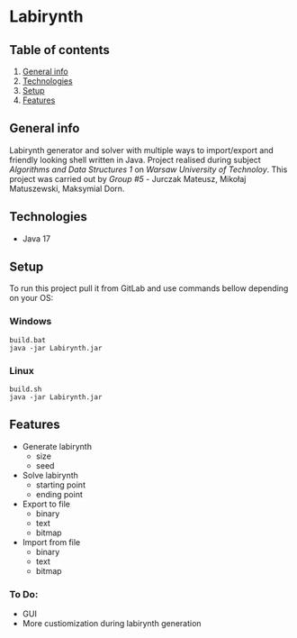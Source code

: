 # Labirynth

## Table of contents
1. [General info](#general-info)
2. [Technologies](#technologies)
3. [Setup](#setup)
4. [Features](#features)


## General info
Labirynth generator and solver with multiple ways to import/export and friendly looking shell written in Java. Project realised during subject *Algorithms and Data Structures 1* on *Warsaw University of Technoloy*. This project was carried out by *Group #5* - Jurczak Mateusz, Mikołaj Matuszewski, Maksymial Dorn.

## Technologies
* Java 17

## Setup
To run this project pull it from GitLab and use commands bellow depending on your OS:
### Windows
```
build.bat
java -jar Labirynth.jar
```
### Linux
```
build.sh
java -jar Labirynth.jar
```

## Features

- Generate labirynth 
	- size
	- seed
- Solve labirynth
	- starting point
	- ending point
- Export to file
	- binary
	- text
	- bitmap
- Import from file
	- binary
	- text
	- bitmap

### To Do:
- GUI
- More custiomization during labirynth generation